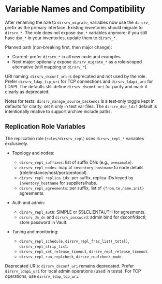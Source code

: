 # Variable Names and Compatibility

After renaming the role to `dirsrv_migrate`, variables now use the `dirsrv_` prefix as the primary interface. Existing inventories should migrate to `dirsrv_*`. The role does not expose `dsm_*` variables anymore; if you still have `dsm_*` in your inventories, update them to `dirsrv_*`.

Planned path (non‑breaking first, then major change):
- Current: prefer `dirsrv_*` in all new code and examples.
- Next major: optionally expose `dirsrv_migrate_*` as a role‑scoped alternative (still mapping to `dirsrv_*`).

URI naming: `dirsrv_dsconf_uri` is deprecated and not used by the role. Prefer `dirsrv_ldap_tcp_uri` for TCP connections and `dirsrv_ldapi_uri` for LDAPI. The defaults still define `dirsrv_dsconf_uri` for parity and mark it clearly as deprecated.

Notes for tests: `dirsrv_manage_source_backends` is a test‑only toggle kept in defaults for clarity; set it only in test var files. The `dirsrv_dse_ldif` default is intentionally relative to support archive include paths.

## Replication Role Variables

The replication role (`roles/dirsrv_repl`) uses `dirsrv_repl_*` variables exclusively.

- Topology and nodes:
  - `dirsrv_repl_suffixes`: list of suffix DNs (e.g., `o=example`).
  - `dirsrv_repl_nodes`: map of `inventory_hostname` to node details (role/instance/host/port/protocol).
  - `dirsrv_repl_replica_ids`: per suffix, replica IDs keyed by `inventory_hostname` for suppliers/hubs.
  - `dirsrv_repl_agreements`: per suffix, list of `{from,to,name,init}` agreements.

- Auth and admin:
  - `dirsrv_repl_auth`: SIMPLE or SSLCLIENTAUTH for agreements.
  - `dirsrv_dm_dn` and `dirsrv_password`: admin bind for dsconf/dsctl; store password in Vault.

- Tuning and monitoring:
  - `dirsrv_repl_schedule`, `dirsrv_repl_frac_list(_total)`, `dirsrv_repl_strip_list`.
  - `dirsrv_repl_set_release_timeout`, `dirsrv_repl_release_timeout`.
  - `dirsrv_repl_run_replcheck`, `dirsrv_replcheck_mode`.

Deprecated URIs: `dirsrv_dsconf_uri` remains deprecated. Prefer `dirsrv_ldapi_uri` for local admin operations (used in tests). For TCP operations, use `dirsrv_ldap_tcp_uri`.
